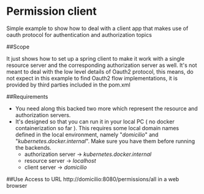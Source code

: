 # Permission client

Simple example to show how to deal with a client app that makes use of oauth protocol for authentication and authorization topics

##Scope

It just shows how to set up a spring client to make it work with a single resource server and the corresponding authorization 
server as well. It's not meant to deal with the low level details of Oauth2 protocol, this means, do 
not expect in this example to find Oauth2 flow implementations, it is provided by third parties included in the pom.xml 

##Requirements

* You need along this backed two more which represent the resource and authorization servers. 
* It's designed so that you can run it in your local PC ( no docker containerization so far ). This requires some local domain
  names defined in the local environment, namely "_domicilio_" and "_kubernetes.docker.internal_". Make sure you have them before running the backends.
  * authorization server -> _kubernetes.docker.internal_
  * resource server -> _localhost_
  * client server -> _domicilio_

##Use
Access to URL http://domicilio:8080/permissions/all in a web browser